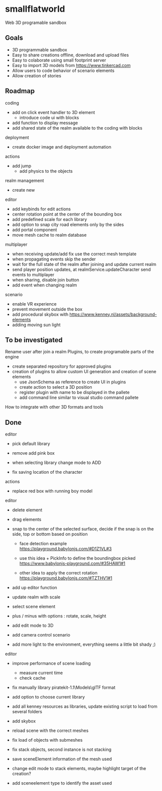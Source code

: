 # smallflatworld

Web 3D programable sandbox

## Goals

- 3D programmable sandbox
- Easy to share creations offline, download and upload files
- Easy to colaborate using small footprint server
- Easy to import 3D models from https://www.tinkercad.com
- Allow users to code behavior of scenario elements
- Allow creation of stories

## Roadmap

coding
- add on click event handler to 3D element 
  - introduce code ui with blocks
- add function to display message
- add shared state of the realm available to the coding with blocks

deployment
- create docker image and deployment automation

actions
- add jump
  - add physics to the objects 

realm management
- create new

editor
- add keybinds for edit actions
- center rotation point at the center of the bounding box
- add predefined scale for each library
- add option to snap city road elements only by the sides
- add portal component
- move mesh cache to realm database 

multiplayer
- when receiving update/add fix use the correct mesh template
- when propagating events skip the sender
- wait for the full state of the realm after joining and update current realm
- send player position updates, at realmService.updateCharacter send events to multiplayer
- when sharing, disable join button
- add event when changing realm

scenario
- enable VR experience 
- prevent movement outside the box
- add procedural skybox with https://www.kenney.nl/assets/background-elements
- adding moving sun light

## To be investigated

Rename user after join a realm
Plugins, to create programable parts of the engine

- create separated repository for approved plugins
- creation of plugins to allow custom UI generation and creation of scene elements
  - use JsonSchema as reference to create UI in plugins
  - create action to select a 3D position
  - register plugin with name to be displayed in the pallete
  - add command line similar to visual studio command pallete

How to integrate with other 3D formats and tools

## Done

editor
- pick default library

- remove add pink box
- when selecting library change mode to ADD
- fix saving location of the character

actions
- replace red box with running boy model

editor
- delete element

- drag elements

- snap to the center of the selected surface, decide if the snap is on the side, top or bottom based on position
  - face detection example 
  https://playground.babylonjs.com/#D1Z1VL#3
  
  - use this idea + PickInfo to define the boundingbox picked 
  https://www.babylonjs-playground.com/#35HAW1#1
  - other idea to apply the correct rotation
  https://playground.babylonjs.com/#TZTHV1#1
  

- add up editor function
- update realm with scale

- select scene element
- plus / minus with options : rotate, scale, height

- add edit mode to 3D
- add camera control
scenario
- add more light to the environment, everything seems a little bit shady ;)

editor
- improve performance of scene loading
  - measure current time
  - check cache

- fix manually library piratekit-1.1\Models\glTF format
- add option to choose current library
- add all kenney resources as libraries, update existing script to load from several folders
- add skybox
- reload scene with the correct meshes
- fix load of objects with submeshes
- fix stack objects, second instance is not stacking
- save sceneElement information of the mesh used
- change edit mode to stack elements, maybe highlight target of the creation?
- add sceneelement type to identify the asset used
